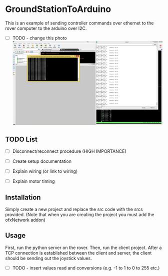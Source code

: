 # GroundStationToArduino

This is an example of sending controller commands over ethernet to the rover computer to the arduino over I2C.

- [ ] TODO - change this photo
![Demo Commands](./RunningExample.png "Demo gamepad controller input sending")

## TODO List


- [ ] Disconnect/reconnect procedure (HIGH IMPORTANCE)
- [ ] Create setup documentation
- [ ] Explain wiring (or link to wiring)
- [ ] Explain motor timing


## Installation
Simply create a new project and replace the src code with the srcs provided. (Note that when you are creating the project you must add the ofxNetwork addon)

## Usage

First, run the python server on the rover. Then, run the client project. After a TCP connection is established between the client and server, the client should be sending out the joystick values.

- [ ] TODO - insert values read and conversions (e.g. -1 to 1 to 0 to 255 etc.)

